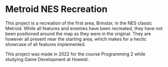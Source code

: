 # Metroid NES Recreation
This project is a recreation of the first area, Brinstar, in the NES classic Metroid.
While all features and enemies have been recreated, they have not been positioned around the map as they were in the original.
They are however all present near the starting area, which makes for a hectic showcase of all features implemented.

This project was made in 2022 for the course Programming 2 while studying Game Development at Howest.
